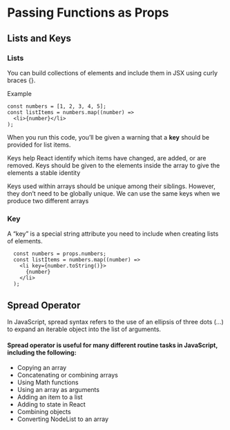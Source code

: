 # Passing Functions as Props
## Lists and Keys
### Lists
You can build collections of elements and include them in JSX using curly braces {}.

Example
```
const numbers = [1, 2, 3, 4, 5];
const listItems = numbers.map((number) =>
  <li>{number}</li>
);
```

When you run this code, you’ll be given a warning that a **key** should be provided for list items.

Keys help React identify which items have changed, are added, or are removed. Keys should be given to the elements inside the array to give the elements a stable identity

Keys used within arrays should be unique among their siblings. However, they don’t need to be globally unique. We can use the same keys when we produce two different arrays

### Key
 A “key” is a special string attribute you need to include when creating lists of elements.

```
  const numbers = props.numbers;
  const listItems = numbers.map((number) =>
    <li key={number.toString()}>
      {number}
    </li>
  );
  ```

  ## Spread Operator
  In JavaScript, spread syntax refers to the use of an ellipsis of three dots (…) to expand an iterable object into the list of arguments.


#### Spread operator is useful for many different routine tasks in JavaScript, including the following:
* Copying an array
* Concatenating or combining arrays
* Using Math functions
* Using an array as arguments
* Adding an item to a list
* Adding to state in React
* Combining objects
* Converting NodeList to an array